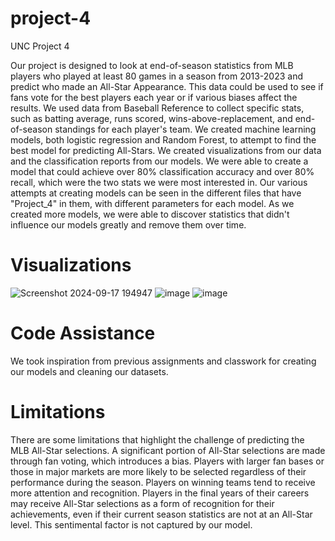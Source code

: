 # project-4
UNC Project 4

Our project is designed to look at end-of-season statistics from MLB players who played at least 80 games in a season from 2013-2023 and predict who made an All-Star Appearance.  This data could be used to see if fans vote for the best players each year or if various biases affect the results.  We used data from Baseball Reference to collect specific stats, such as batting average, runs scored, wins-above-replacement, and end-of-season standings for each player's team.  We created machine learning models, both logistic regression and Random Forest, to attempt to find the best model for predicting All-Stars.  We created visualizations from our data and the classification reports from our models.  We were able to create a model that could achieve over 80% classification accuracy and over 80% recall, which were the two stats we were most interested in.  Our various attempts at creating models can be seen in the different files that have "Project_4" in them, with different parameters for each model.  As we created more models, we were able to discover statistics that didn't influence our models greatly and remove them over time.

# Visualizations
![Screenshot 2024-09-17 194947](https://github.com/user-attachments/assets/7aef2e32-7b67-4eb9-8de3-8e70fefbe7c9)
![image](https://github.com/user-attachments/assets/4825cfed-e1aa-4f96-ab2d-acffe5ba3c58)
![image](https://github.com/user-attachments/assets/20dd3cfd-4b4c-4a1c-9f55-b9973af13e1b)

# Code Assistance
We took inspiration from previous assignments and classwork for creating our models and cleaning our datasets.


# Limitations
There are some limitations that highlight the challenge of predicting the MLB All-Star selections. A significant portion of All-Star selections are made through fan voting, which introduces a bias. Players with larger fan bases or those in major markets are more likely to be selected regardless of their performance during the season. Players on winning teams tend to receive more attention and recognition. Players in the final years of their careers may receive All-Star selections as a form of recognition for their achievements, even if their current season statistics are not at an All-Star level. This sentimental factor is not captured by our model.
